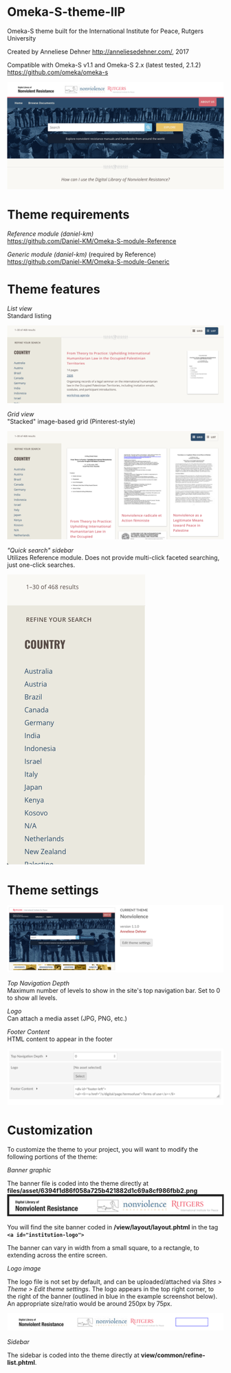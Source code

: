# Omeka-S-theme-IIP
 Omeka-S theme built for the International Institute for Peace, Rutgers University

Created by Anneliese Dehner http://anneliesedehner.com/, 2017

Compatible with Omeka-S v1.1 and Omeka-S 2.x (latest tested, 2.1.2)  
https://github.com/omeka/omeka-s

![Screenshot of theme in production](docs/screenshot1.png?raw=true "Screenshot of theme")

# Theme requirements
 *Reference module (daniel-km)*  
 https://github.com/Daniel-KM/Omeka-S-module-Reference
 
 *Generic module (daniel-km)* (required by Reference)   
 https://github.com/Daniel-KM/Omeka-S-module-Generic
 
# Theme features
 *List view*  
 Standard listing

![Screenshot of list view in Item Browse](docs/screenshot3.png?raw=true "Screenshot of list view")
 
 *Grid view*  
 "Stacked" image-based grid (Pinterest-style)

![Screenshot of grid view in Item Browse](docs/screenshot4.png?raw=true "Screenshot of grid view")
 
 *"Quick search" sidebar*  
 Utilizes Reference module. Does not provide multi-click faceted searching, just one-click searches.

![Screenshot of term lists in Item Browse](docs/screenshot5.png?raw=true "Screenshot of term lists")
 
# Theme settings
![Screenshot of theme settings in admin area](docs/screenshot8.png?raw=true "Screenshot of theme settings")

 *Top Navigation Depth*  
 Maximum number of levels to show in the site's top navigation bar. Set to 0 to show all levels.

 *Logo*  
 Can attach a media asset (JPG, PNG, etc.)

 *Footer Content*  
 HTML content to appear in the footer

![Screenshot of theme settings in admin panel](docs/screenshot2.png?raw=true "Screenshot of theme settings")

# Customization

 To customize the theme to your project, you will want to modify the following portions of the theme:
 
 *Banner graphic*   
 
 The banner file is coded into the theme directly at **files/asset/6394f1d86f058a725b421882d1c69a8cf986fbb2.png**
![Screenshot of theme banner](docs/screenshot7.png?raw=true "Screenshot of theme banner")

 You will find the site banner coded in **/view/layout/layout.phtml** in the tag **`<a id="institution-logo">`**
 
 The banner can vary in width from a small square, to a rectangle, to extending across the entire screen.
 
 *Logo image*   
 
 The logo file is not set by default, and can be uploaded/attached via *Sites > Theme > Edit theme settings*. The logo appears in the top right corner, to the right of the banner (outlined in blue in the example screenshot below). An appropriate size/ratio would be around 250px by 75px.

![Screenshot of theme header with logo outlined in blue](docs/screenshot6.png?raw=true "Screenshot of theme header with logo")

 *Sidebar*
 
 The sidebar is coded into the theme directly at **view/common/refine-list.phtml**. 
 
